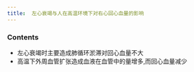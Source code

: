 ```yaml
---
title:  左心衰竭与人在高温环境下对右心回心血量的影响
--- 
```


### Contents
- 左心衰竭时主要造成肺循环淤滞对回心血量不大
- 高温下外周血管扩张造成血液在血管中的量增多,而回心血量减少
